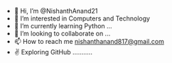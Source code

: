 - 👋 Hi, I’m @NishanthAnand21
- 👀 I’m interested in Computers and Technology
- 🌱 I’m currently learning Python ...
- 💞️ I’m looking to collaborate on ...
- 📫 How to reach me nishanthanand817@gmail.com
- ✌  Exploring GitHub ...........
